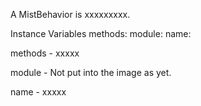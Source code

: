 A MistBehavior is xxxxxxxxx.

Instance Variables
	methods:		<Object>
	module:		<Object>
	name:		<Object>

methods
	- xxxxx

module
	- Not put into the image as yet.

name
	- xxxxx
